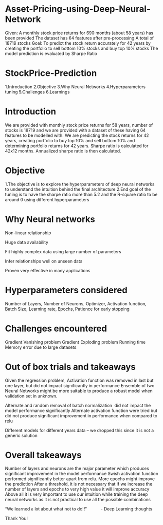 # Asset-Pricing-using-Deep-Neural-Network
Given: A monthly stock price returns for 690 months (about 58 years) has been provided The dataset has 64 features after pre-processing A total of 18719 stocks  Goal: To predict the stock return accurately for 42 years by creating the portfolio to sell bottom 10% stocks and buy top 10% stocks The model prediction is evaluated by Sharpe Ratio

# StockPrice-Prediction
1.Introduction
2.Objective
3.Why Neural Networks
4.Hyperparameters tuning
5.Challenges
6.Learnings
# Introduction
We are provided with monthly stock price returns for 58 years, number of stocks is 18719 and we are provided with a dataset of these having 64 features to be modelled with. We are predicting the stock returns for 42 years, creating portfolio to buy top 10% and sell bottom 10% and determining portfolio returns for 42 years. Sharpe ratio is calculated for 42x12 months. Annualized sharpe ratio is then calculated.

# Objective
1.The objective is to explore the hyperparameters of deep neural networks to understand the intuition behind the final architecture 2.End goal of the tuning is to have the sharpe ratio more than 5.2 and the R-square ratio to be around 0 using different hyperparameters

# Why Neural networks
Non-linear relationship

Huge data availability

Fit highly complex data using large number of parameters

Infer relationships well on unseen data

Proven very effective in many applications

# Hyperparameters considered
Number of Layers, Number of Neurons, Optimizer, Activation function, Batch Size, Learning rate, Epochs, Patience for early stopping


# Challenges encountered
Gradient Vanishing problem Gradient Exploding problem Running time Memory error due to large datasets

# Out of box trials and takeaways
Given the regression problem, Activation function was removed in last but one layer, but did not impact significantly in performance
Ensemble of two Neural Networks might be more suitable to produce a robust model when validation set in unknown.

Alternate and random removal of batch normalization  did not impact the model performance significantly
Alternate activation function were tried but did not produce significant improvement in performance when compared to relu

Different models for different years data – we dropped this since it is not a generic solution

# Overall takeaways
Number of layers and neurons are the major parameter which produces significant improvement in the model performance
Swish activation function performed significantly better apart from relu. More epochs might improve the prediction
After a threshold, it is not necessary that if we increase the number of layers and epochs to very high value it will improve accuracy
Above all it is very important to use our intuition while training the deep neural networks as it is not practical to use all the possible combinations

“We learned a lot about what not to do!!”    - Deep Learning thoughts


Thank You!
